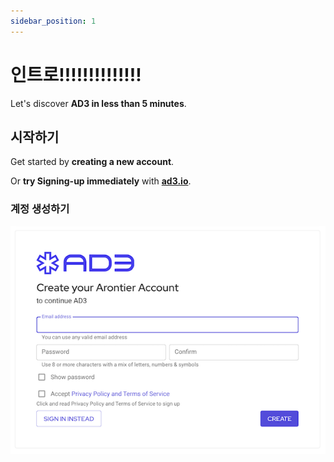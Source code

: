 ```yaml
---
sidebar_position: 1
---
```


# 인트로!!!!!!!!!!!!!!

Let's discover **AD3 in less than 5 minutes**.

## 시작하기

Get started by **creating a new account**.

Or **try Signing-up immediately** with **[ad3.io](https://ad3.io)**.

### 계정 생성하기

![Sign Up Page](/img/signUpPage.png)
